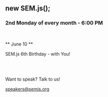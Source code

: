 ## new SEM.js();
### 2nd Monday of every month - 6:00 PM
<br/>

** June 10 **

SEM.js 6th Birthday - with You!

<br/>
<br/>

Want to speak? Talk to us!

speakers@semjs.org
